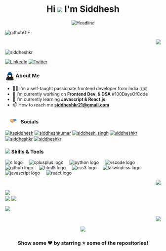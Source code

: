 <h1 align="center">Hi <img src="https://media.giphy.com/media/hvRJCLFzcasrR4ia7z/giphy.gif" width="35"> I'm Siddhesh</h1>
<div align=center>
<img src="https://readme-typing-svg.herokuapp.com?color=%236FDA44&size=32&center=true&vCenter=true&width=600&height=50&lines=Computer+Science+Student;Frontend+Developer;Open-Source+Enthusiast" alt="Headline" />
</div>

![githubGIF](https://github.com/Siddheshkr/siddheshkr/assets/84951276/bf710155-b3f8-46e6-a1cc-03501324aa66)

<p align="right">
<img src="https://user-images.githubusercontent.com/73097560/115834477-dbab4500-a447-11eb-908a-139a6edaec5c.gif">             
<br>

<p align="left"> <img src="https://komarev.com/ghpvc/?username=siddheshkr&label=Profile%20views&color=0e75b6&style=flat" alt="siddheshkr" /> </p>

[![LinkedIn](https://img.shields.io/badge/LinkedIn-%230077B5.svg?logo=linkedin&logoColor=white)](https://linkedin.com/in/siddheshkumar) [![Twitter](https://img.shields.io/badge/Twitter-%231DA1F2.svg?logo=Twitter&logoColor=white)](https://twitter.com/itssiddhesh) 

<h3 align="left"><img src="https://github.com/0xAbdulKhalid/0xAbdulKhalid/raw/main/assets/mdImages/about_me.gif" width = 30px align="center"> About Me </h3>

- 👋🏻 I'm a self-taught passionate frontend developer from India 🇮🇳 
- 🔭 I’m currently working on **Frontend Dev. & DSA** #100DaysOfCode
- 🌱 I’m currently learning **Javascript & React.js** 
- 📫 How to reach me **siddheshkr21@gmail.com**

<h3 align="left"><img src="https://github.com/0xAbdulKhalid/0xAbdulKhalid/raw/main/assets/mdImages/handshake.gif" width=50px>Socials</h3>
<p align="left">
<a href="https://twitter.com/itssiddhesh" target="blank"><img align="center" src="https://raw.githubusercontent.com/rahuldkjain/github-profile-readme-generator/master/src/images/icons/Social/twitter.svg" alt="itssiddhesh" height="30" width="40" /></a>
<a href="https://linkedin.com/in/siddheshkumar" target="blank"><img align="center" src="https://raw.githubusercontent.com/rahuldkjain/github-profile-readme-generator/master/src/images/icons/Social/linked-in-alt.svg" alt="siddheshkumar" height="30" width="40" /></a>
<a href="https://instagram.com/siddhesh_singh" target="blank"><img align="center" src="https://raw.githubusercontent.com/rahuldkjain/github-profile-readme-generator/master/src/images/icons/Social/instagram.svg" alt="siddhesh_singh" height="30" width="40" /></a>
<a href="https://www.codechef.com/users/siddheshkr" target="blank"><img align="center" src="https://cdn.jsdelivr.net/npm/simple-icons@3.1.0/icons/codechef.svg" alt="siddheshkr" height="30" width="40" /></a>
<a href="https://www.hackerrank.com/siddheshkr" target="blank"><img align="center" src="https://raw.githubusercontent.com/rahuldkjain/github-profile-readme-generator/master/src/images/icons/Social/hackerrank.svg" alt="siddheshkr" height="30" width="40" /></a>
<a href="https://www.leetcode.com/siddheshkr" target="blank"><img align="center" src="https://raw.githubusercontent.com/rahuldkjain/github-profile-readme-generator/master/src/images/icons/Social/leet-code.svg" alt="siddheshkr" height="30" width="40" /></a>
</p>

<h3 align="left"><img src="https://media2.giphy.com/media/QssGEmpkyEOhBCb7e1/giphy.gif?cid=ecf05e47a0n3gi1bfqntqmob8g9aid1oyj2wr3ds3mg700bl&rid=giphy.gif" width ="25"> Skills & Tools</h3> 
<div align="left">
  <img src="https://skillicons.dev/icons?i=c" height="40" alt="c logo"  />
  <img width="12" />
  <img src="https://skillicons.dev/icons?i=cpp" height="40" alt="cplusplus logo"  />
  <img width="12" />
  <img src="https://skillicons.dev/icons?i=py" height="40" alt="python logo"  />
  <img width="12" />
  <img src="https://skillicons.dev/icons?i=vscode" height="40" alt="vscode logo"  />
  <img width="12" />
  <img src="https://skillicons.dev/icons?i=github" height="40" alt="github logo"  />
  <img width="12" />
  <img src="https://skillicons.dev/icons?i=html" height="40" alt="html5 logo"  />
  <img width="12" />
  <img src="https://skillicons.dev/icons?i=css" height="40" alt="css3 logo"  />
  <img width="12" />
  <img src="https://skillicons.dev/icons?i=tailwind" height="40" alt="tailwindcss logo"  />
  <img width="12" />
  <img src="https://skillicons.dev/icons?i=js" height="40" alt="javascript logo"  />
  <img width="12" />
  <img src="https://skillicons.dev/icons?i=react" height="40" alt="react logo"  />
</div>

<p align="right">
<img src="https://user-images.githubusercontent.com/73097560/115834477-dbab4500-a447-11eb-908a-139a6edaec5c.gif">             
<br>

![](https://github-readme-stats.vercel.app/api/top-langs/?username=siddheshkr&theme=dark&hide_border=true&include_all_commits=false&count_private=false&layout=compact) <br/>
![](https://github-readme-stats.vercel.app/api?username=siddheshkr&theme=dark&hide_border=true&include_all_commits=false&count_private=false)
![](https://github-readme-streak-stats.herokuapp.com/?user=siddheshkr&theme=dark&hide_border=true)<br/>

![](https://quotes-github-readme.vercel.app/api?type=horizontal&theme=dark)


<p align="right">
<img src="https://user-images.githubusercontent.com/73097560/115834477-dbab4500-a447-11eb-908a-139a6edaec5c.gif">             
<br>

<p align="center"">
<img src="https://media.giphy.com/media/jpVnC65DmYeyRL4LHS/giphy.gif" width="20%">
</p>


<h3 align="center"> Show some ❤️ by starring ⭐ some of the repositories! </h3>

